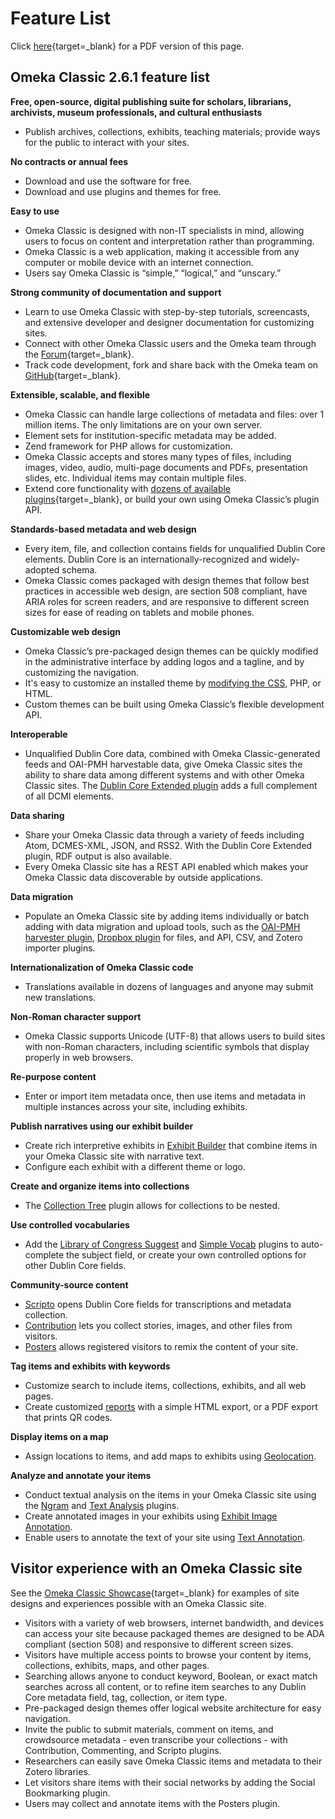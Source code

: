 # Feature List

Click [here](../doc_files/featurelist_2-x.pdf){target=_blank} for a PDF version of this page.

## Omeka Classic 2.6.1 feature list
**Free, open-source, digital publishing suite for scholars, librarians, archivists, museum professionals, and cultural enthusiasts**

- Publish archives, collections, exhibits, teaching materials; provide ways for the public to interact with your sites.

**No contracts or annual fees**

- Download and use the software for free.
- Download and use plugins and themes for free.

**Easy to use**  

- Omeka Classic is designed with non-IT specialists in mind, allowing users to focus on content and interpretation rather than programming.
- Omeka Classic is a web application, making it accessible from any computer or mobile device with an internet connection.
- Users say Omeka Classic is “simple,” “logical,” and “unscary.” 

**Strong community of documentation and support**

- Learn to use Omeka Classic with step-by-step tutorials, screencasts, and extensive developer and designer documentation for customizing sites.
- Connect with other Omeka Classic users and the Omeka team through the [Forum](https://forum.omeka.org/){target=_blank}.
- Track code development, fork and share back with the Omeka team on [GitHub](https://github.com/omeka){target=_blank}.

**Extensible, scalable, and flexible**

- Omeka Classic can handle large collections of metadata and files: over 1 million items. The only limitations are on your own server. 
- Element sets for institution-specific metadata may be added.
- Zend framework for PHP allows for customization.
- Omeka Classic accepts and stores many types of files, including images, video, audio, multi-page documents and PDFs, presentation slides, etc. Individual items may contain multiple files.
- Extend core functionality with [dozens of available plugins](http://omeka.org/classic/plugins/){target=_blank}, or build your own using Omeka Classic’s plugin API.

**Standards-based metadata and web design**

- Every item, file, and collection contains fields for unqualified Dublin Core elements. Dublin Core is an internationally-recognized and widely-adopted schema.
- Omeka Classic comes packaged with design themes that follow best practices in accessible web design, are section 508 compliant, have ARIA roles for screen readers, and are responsive to different screen sizes for ease of reading on tablets and mobile phones.

**Customizable web design**

- Omeka Classic’s pre-packaged design themes can be quickly modified in the administrative interface by adding logos and a tagline, and by customizing the navigation.
- It's easy to customize an installed theme by [modifying the CSS](../Plugins/CSS_Editor.md), PHP, or HTML.
- Custom themes can be built using Omeka Classic’s flexible development API.

**Interoperable**

- Unqualified Dublin Core data, combined with Omeka Classic-generated feeds and OAI-PMH harvestable data, give Omeka Classic sites the ability to share data among different systems and with other Omeka Classic sites. The [Dublin Core Extended plugin](../Plugins/DublinCoreExtended.md) adds a full complement of all DCMI elements.

**Data sharing**

- Share your Omeka Classic data through a variety of feeds including Atom, DCMES-XML, JSON, and RSS2. With the Dublin Core Extended plugin, RDF output is also available.
- Every Omeka Classic site has a REST API enabled which makes your Omeka Classic data discoverable by outside applications. 

**Data migration**

- Populate an Omeka Classic site by adding items individually or batch adding with data migration and upload tools, such as the [OAI-PMH harvester plugin](../Plugins/OaipmhHarvester.md), [Dropbox plugin](../Plugins/Dropbox.md) for files, and API, CSV, and Zotero importer plugins.

**Internationalization of Omeka Classic code**

- Translations available in dozens of languages and anyone may submit new translations.

**Non-Roman character support**

- Omeka Classic supports Unicode (UTF-8) that allows users to build sites with non-Roman characters, including scientific symbols that display properly in web browsers.

**Re-purpose content**

- Enter or import item metadata once, then use items and metadata in multiple instances across your site, including exhibits. 

**Publish narratives using our exhibit builder**

- Create rich interpretive exhibits in [Exhibit Builder](../Plugins/ExhibitBuilder.md) that combine items in your Omeka Classic site with narrative text.
- Configure each exhibit with a different theme or logo.
 
**Create and organize items into collections**

- The [Collection Tree](../Plugins/CollectionTree.md) plugin allows for collections to be nested.

**Use controlled vocabularies**

- Add the [Library of Congress Suggest](../Plugins/Library_of_Congress_Suggest.md) and [Simple Vocab](../Plugins/SimpleVocab.md) plugins to auto-complete the subject field, or create your own controlled options for other Dublin Core fields.

**Community-source content**

- [Scripto](../Plugins/Scripto.md) opens Dublin Core fields for transcriptions and metadata collection.
- [Contribution](../Plugins/Contribution.md) lets you collect stories, images, and other files from visitors.
- [Posters](../Plugins/Posters.md) allows registered visitors to remix the content of your site.

**Tag items and exhibits with keywords**

- Customize search to include items, collections, exhibits, and all web pages.
- Create customized [reports](../Plugins/Reports.md) with a simple HTML export, or a PDF export that prints QR codes.

**Display items on a map**

- Assign locations to items, and add maps to exhibits using [Geolocation](../Plugins/Geolocation.md).

**Analyze and annotate your items**

- Conduct textual analysis on the items in your Omeka Classic site using the [Ngram](../Plugins/Ngram.md) and [Text Analysis](../Plugins/TextAnalysis.md) plugins. 
- Create annotated images in your exhibits using [Exhibit Image Annotation](../Plugins/ExhibitImageAnnotation.md). 
- Enable users to annotate the text of your site using [Text Annotation](../Plugins/TextAnnotation.md). 

## Visitor experience with an Omeka Classic site
See the [Omeka Classic Showcase](http://omeka.org/classic/showcase/){target=_blank} for examples of site designs and experiences possible with an Omeka Classic site.

- Visitors with a variety of web browsers, internet bandwidth, and devices can access your site because packaged themes are designed to be ADA compliant (section 508) and responsive to different screen sizes.
- Visitors have multiple access points to browse your content by items, collections, exhibits, maps, and other pages.
- Searching allows anyone to conduct keyword, Boolean, or exact match searches across all content, or to refine item searches to any Dublin Core metadata field, tag, collection, or item type.
- Pre-packaged design themes offer logical website architecture for easy navigation.
- Invite the public to submit materials, comment on items, and crowdsource metadata - even transcribe your collections - with Contribution, Commenting, and Scripto plugins.
- Researchers can easily save Omeka Classic items and metadata to their Zotero libraries.
- Let visitors share items with their social networks by adding the Social Bookmarking plugin.
- Users may collect and annotate items with the Posters plugin.
